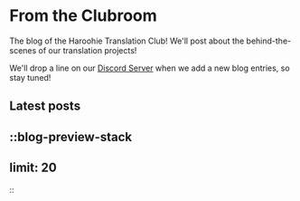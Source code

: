 # From the Clubroom

The blog of the Haroohie Translation Club! We'll post about the behind-the-scenes of our translation projects!

We'll drop a line on our [Discord Server](https://discord.gg/nesRSbpeFM) when we add a new blog entries, so stay tuned!

## Latest posts
::blog-preview-stack
---
limit: 20
---
::